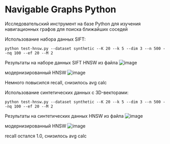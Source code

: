 # Navigable Graphs Python
Исследовательский инструмент на базе Python для изучения навигационных графов для поиска ближайших соседей

Использование набора данных SIFT:
```
python test-hnsw.py --dataset synthetic --K 20 --k 5 --dim 3 --n 500 --nq 100 --ef 20 --M 2
```
Результаты на наборе данных SIFT
HNSW из файла
![image](https://github.com/user-attachments/assets/e826a092-0d71-439a-a973-771e53893255)


модернизированный HNSW
![image](https://github.com/user-attachments/assets/bdbfdfff-1d8f-4d1f-ac1a-6d012e7c76a5)

Немного повысился recall, снизилось avg calc

Использование синтетических данных с 3D-векторами:
```
python test-hnsw.py --dataset synthetic --K 20 --k 5 --dim 3 --n 500 --nq 100 --ef 20 --M 2
```
Результаты на синтетических данных
HNSW из файла
![image](https://github.com/user-attachments/assets/5a756751-20d0-45b0-aec6-e595730b1195)

модернизированный HNSW
![image](https://github.com/user-attachments/assets/06170f24-0e00-4159-9880-055d5a2671aa)

recall остался 1.0, снизилось avg calc

